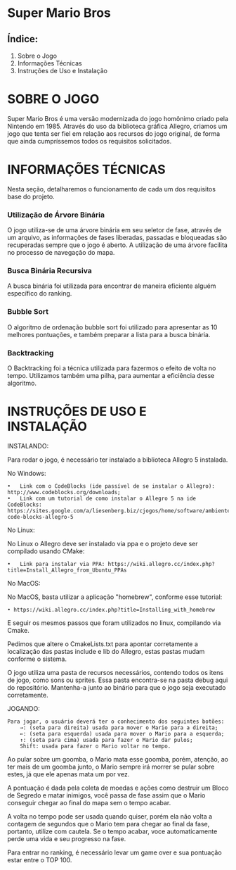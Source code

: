 # Super Mario Bros

## Índice:
1. Sobre o Jogo
2. Informações Técnicas
3. Instruções de Uso e Instalação


# SOBRE O JOGO

Super Mario Bros é uma versão modernizada do jogo homônimo criado pela Nintendo em 1985. Através do uso da biblioteca gráfica Allegro, criamos um jogo que tenta ser fiel em relação aos recursos do jogo original, de forma que ainda cumpríssemos todos os requisitos solicitados.


# INFORMAÇÕES TÉCNICAS

Nesta seção, detalharemos o funcionamento de cada um dos requisitos base do projeto.

### Utilização de Árvore Binária

O jogo utiliza-se de uma árvore binária em seu seletor de fase, através de um arquivo, as informações de fases liberadas, passadas e bloqueadas são recuperadas sempre que o jogo é aberto. A utilização de uma árvore facilita no processo de navegação do mapa.

### Busca Binária Recursiva

A busca binária foi utilizada para encontrar de maneira eficiente alguém específico do ranking.

### Bubble Sort

O algoritmo de ordenação bubble sort foi utilizado para apresentar as 10 melhores pontuações, e também preparar a lista para a busca binária.

### Backtracking

O Backtracking foi a técnica utilizada para fazermos o efeito de volta no tempo. Utilizamos também uma pilha, para aumentar a eficiência desse algoritmo.


# INSTRUÇÕES DE USO E INSTALAÇÃO

 INSTALANDO:
 
Para rodar o jogo, é necessário ter instalado a biblioteca Allegro 5 instalada.
	
No Windows:

	•	Link com o CodeBlocks (ide passível de se instalar o Allegro): http://www.codeblocks.org/downloads;
	•	Link com um tutorial de como instalar o Allegro 5 na ide CodeBlocks: https://sites.google.com/a/liesenberg.biz/cjogos/home/software/ambiente-code-blocks-allegro-5
  
No Linux:

No Linux o Allegro deve ser instalado via ppa e o projeto deve ser compilado usando CMake:

	•	Link para instalar via PPA: https://wiki.allegro.cc/index.php?title=Install_Allegro_from_Ubuntu_PPAs
  
No MacOS:

No MacOS, basta utilizar a aplicação "homebrew", conforme esse tutorial: 

	• https://wiki.allegro.cc/index.php?title=Installing_with_homebrew
	
E seguir os mesmos passos que foram utilizados no linux, compilando via Cmake.

Pedimos que altere o CmakeLists.txt para apontar corretamente a localização das pastas include e lib do Allegro, estas pastas mudam conforme o sistema.
  
O jogo utiliza uma pasta de recursos necessários, contendo todos os itens de jogo, como sons ou sprites. Essa pasta encontra-se na pasta debug aqui do repositório. Mantenha-a junto ao binário para que o jogo seja executado corretamente.

 JOGANDO:

	Para jogar, o usuário deverá ter o conhecimento dos seguintes botões:
		→: (seta para direita) usada para mover o Mario para a direita;
		←: (seta para esquerda) usada para mover o Mario para a esquerda;
		↑: (seta para cima) usada para fazer o Mario dar pulos;
		Shift: usada para fazer o Mario voltar no tempo.

Ao pular sobre um goomba, o Mario mata esse goomba, porém, atenção, ao ter mais de um goomba junto, o Mario sempre irá morrer se pular sobre estes, já que ele apenas mata um por vez.

A pontuação é dada pela coleta de moedas e ações como destruir um Bloco de Segredo e matar inimigos, você passa de fase assim que o Mario conseguir chegar ao final do mapa sem o tempo acabar.

A volta no tempo pode ser usada quando quiser, porém ela não volta a contagem de segundos que o Mario tem para chegar ao final da fase, portanto, utilize com cautela. Se o tempo acabar, voce automaticamente perde uma vida e seu progresso na fase.

Para entrar no ranking, é necessário levar um game over e sua pontuação estar entre o TOP 100.
